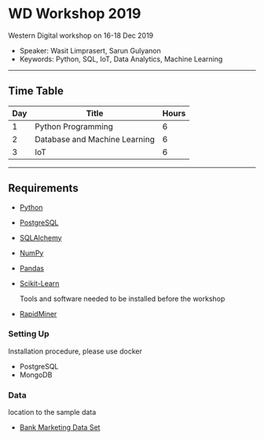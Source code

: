 # WD Workshop 2019

Western Digital workshop on 16-18 Dec 2019

* Speaker: Wasit Limprasert, Sarun Gulyanon
* Keywords: Python, SQL, IoT, Data Analytics, Machine Learning

-----

## Time Table

| Day | Title | Hours |
| ------| ------ | ------ |
| 1 | Python Programming | 6 |
| 2 | Database and Machine Learning | 6 |
| 3 | IoT | 6 |

-----

## Requirements
* [Python](https://www.python.org/)
* [PostgreSQL](https://www.postgresql.org/)
* [SQLAlchemy](https://www.sqlalchemy.org/)
* [NumPy](http://www.numpy.org/)
* [Pandas](https://pandas.pydata.org/)
* [Scikit-Learn](https://scikit-learn.org/)

  Tools and software needed to be installed before the workshop
* [RapidMiner](https://rapidminer.com/)

### Setting Up
  Installation procedure, please use docker
* PostgreSQL
* MongoDB

### Data
  location to the sample data
* [Bank Marketing Data Set](https://archive.ics.uci.edu/ml/datasets/bank+marketing)

